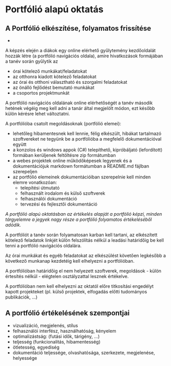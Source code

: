 # Portfólió alapú oktatás

## A Portfólió elkészítése, folyamatos frissítése

- 

A képzés elején a diákok egy online elérhető gyűlytemény kezdőoldalát hozzák létre (a portfólió navigációs oldala),
amire hivatkozások formájában a tanév során gyűlytik az

- órai kötelező munkákat/feladatokat
- az otthonra kiadott kötelező feladatokat
- az órai és otthoni választható és szorgalmi feladatokat
- az önálló fejlődést bemutató munkákat
- a csoportos projektmunkát

A portfólió navigációs oldalának online elérhetőségét a tanév második hetének végéig meg kell adni a tanár által megjelölt módon, ezt később külön kérésre lehet változtatni.

A portfólióba csatolt megoldásoknak (portfólió elemei):

- lehetőleg hibamentesnek kell lennie, félig elkészült, hibákat tartalmazó szoftvereket ne tegyünk be a portfólióba a megfelelő dokumentációval együtt
- a konzolos és windows appok (C#) telepíthető, kipróbáljató (lefordított) formában kerüljenek feltöltésre zip formátumban
- a webes projektek online működőképesek legyenek és a dokumentációjuk markdown formátumban a README.md fájlban szerepeljen
- az portfólió elemeinek dokumentációiban szerepelnie kell minden elemre vonatkozóan:
    - telepítési útmutató
    - felhasznált irodalom és külső szoftverek
    - felhasználói dokumentáció
    - tervezési és fejlesztői dokumentáció

*A portfólió alapú oktatásban az értékelés alapját a portfólió képzi, minden tárgyelemre a jegyek nagy része a portfólió folyamatos értékeléséből adódik.*

A portfóliót a tanév során folyamatosan karban kell tartani, az elkészített kötelező feladatok linkjét külön felszólítás nélkül a leadási határidőig be kell tenni a portfólió navigációs oldalára.

Az órai munkákat és egyéb feladatokat az elkészülést követően legkésőbb a következő munkanap kezdetéig kell elhelyezni a portfólióban.

A portfólióban határidőig el nem helyezett szoftverek, megoldások - külön értesítés nélkül - elégtelen osztályzattal lesznek értékelve.

A portfólióban nem kell elhelyezni az oktatól előre titkosítási engedélyt kapott projekteket (pl. külső projektek, elfogadás előtti tudományos publikációk, ...)

## A portfólió értékelésének szempontjai

- vizualizáció, megjelenés, stílus
- felhasználói interfész, használhatóság, kényelem
- optimalizástság: (futási idők, tárigény, ...)
- teljesség (funkcionalitás, hibamentesség)
- ötletesség, egyediség
- dokumentáció teljessége, olvashatósága, szerkezete, megjelenése, helyessége